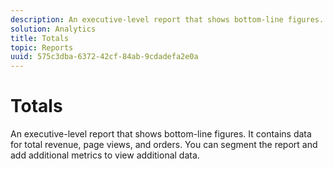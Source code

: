 ```yaml
---
description: An executive-level report that shows bottom-line figures. It contains data for total revenue, page views, and orders. You can segment the report and add additional metrics to view additional data.
solution: Analytics
title: Totals
topic: Reports
uuid: 575c3dba-6372-42cf-84ab-9cdadefa2e0a
---
```


# Totals

An executive-level report that shows bottom-line figures. It contains data for total revenue, page views, and orders. You can segment the report and add additional metrics to view additional data.

